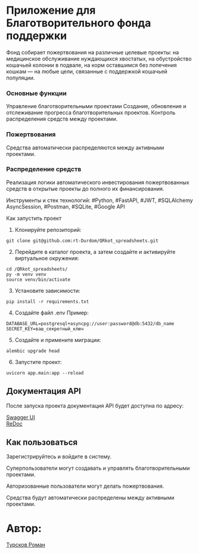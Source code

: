 # Приложение для Благотворительного фонда поддержки
Фонд собирает пожертвования на различные целевые проекты: на медицинское обслуживание нуждающихся хвостатых, на обустройство кошачьей колонии в подвале, на корм оставшимся без попечения кошкам — на любые цели, связанные с поддержкой кошачьей популяции.


### Основные функции
Управление благотворительными проектами
Создание, обновление и отслеживание прогресса благотворительных проектов. Контроль распределения средств между проектами.

### Пожертвования
Средства автоматически распределяются между активными проектами.

### Распределение средств
Реализация логики автоматического инвестирования пожертвованных средств в открытые проекты до полного их финансирования.


Инструменты и стек технологий: #Python, #FastAPI, #JWT, #SQLAlchemy AsyncSession, #Postman, #SQLite, #Google API

Как запустить проект
1. Клонируйте репозиторий:
```
git clone git@github.com:rt-Durdom/QRkot_spreadsheets.git
```
2. Перейдите в каталог проекта, а затем создайте и активируйте виртуальное окружения:
```
cd /QRkot_spreadsheets/
py -m venv venv
source venv/bin/activate
```
3. Установите зависимости:
```
pip install -r requirements.txt
```
4. Создайте файл .env
Пример:
```
DATABASE_URL=postgresql+asyncpg://user:password@db:5432/db_name
SECRET_KEY=ваш_секретный_ключ
```
5. Создайте и примените миграции:
```
alembic upgrade head
``` 
6. Запустите проект:
```
uvicorn app.main:app --reload
``` 
## Документация API
После запуска проекта документация API будет доступна по адресу:

[Swagger UI](http://localhost/docs)  
[ReDoc](http://localhost/redoc)

## Как пользоваться
Зарегистрируйтесь и войдите в систему.

Суперпользователи могут создавать и управлять благотворительными проектами.

Авторизованные пользователи могут делать пожертвования.

Средства будут автоматически распределены между активными проектами.

# Автор: 
[Турсков Роман](https://github.com/rt-Durdom)